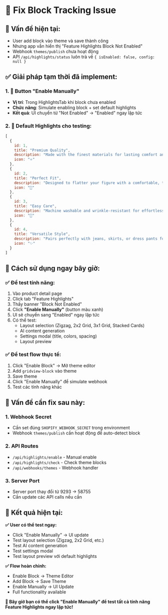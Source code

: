 # 🔧 Fix Block Tracking Issue

## 🚨 Vấn đề hiện tại:
- User add block vào theme và save thành công
- Nhưng app vẫn hiển thị "Feature Highlights Block Not Enabled"
- Webhook `themes/publish` chưa hoạt động
- API `/api/highlights/status` luôn trả về `{ isEnabled: false, config: null }`

## ✅ Giải pháp tạm thời đã implement:

### 1. 🔧 Button "Enable Manually"
- **Vị trí**: Trong HighlightsTab khi block chưa enabled
- **Chức năng**: Simulate enabling block + set default highlights
- **Kết quả**: UI chuyển từ "Not Enabled" → "Enabled" ngay lập tức

### 2. 🎯 Default Highlights cho testing:
```javascript
[
  {
    id: 1,
    title: "Premium Quality",
    description: "Made with the finest materials for lasting comfort and style.",
    icon: "⭐"
  },
  {
    id: 2,
    title: "Perfect Fit", 
    description: "Designed to flatter your figure with a comfortable, tailored fit.",
    icon: "👕"
  },
  {
    id: 3,
    title: "Easy Care",
    description: "Machine washable and wrinkle-resistant for effortless maintenance.",
    icon: "🧺"
  },
  {
    id: 4,
    title: "Versatile Style",
    description: "Pairs perfectly with jeans, skirts, or dress pants for any occasion.",
    icon: "✨"
  }
]
```

## 🚀 Cách sử dụng ngay bây giờ:

### ✅ Để test tính năng:
1. Vào product detail page
2. Click tab "Feature Highlights"
3. Thấy banner "Block Not Enabled"
4. Click **"Enable Manually"** (button màu xanh)
5. UI sẽ chuyển sang "Enabled" ngay lập tức
6. Có thể test:
   - Layout selection (Zigzag, 2x2 Grid, 3x1 Grid, Stacked Cards)
   - AI content generation
   - Settings modal (title, colors, spacing)
   - Layout preview

### ✅ Để test flow thực tế:
1. Click "Enable Block" → Mở theme editor
2. Add `gridview-block` vào theme
3. Save theme
4. Click "Enable Manually" để simulate webhook
5. Test các tính năng khác

## 🔧 Vấn đề cần fix sau này:

### 1. Webhook Secret
- Cần set đúng `SHOPIFY_WEBHOOK_SECRET` trong environment
- Webhook `themes/publish` cần hoạt động để auto-detect block

### 2. API Routes
- `/api/highlights/enable` - Manual enable
- `/api/highlights/check` - Check theme blocks
- `/api/webhooks/themes` - Webhook handler

### 3. Server Port
- Server port thay đổi từ 9293 → 58755
- Cần update các API calls nếu cần

## 🎉 Kết quả hiện tại:

**✅ User có thể test ngay:**
- Click "Enable Manually" → UI update
- Test layout selection (Zigzag, 2x2 Grid, etc.)
- Test AI content generation
- Test settings modal
- Test layout preview với default highlights

**✅ Flow hoàn chỉnh:**
- Enable Block → Theme Editor
- Add Block → Save Theme  
- Enable Manually → UI Update
- Full functionality available

**🚀 Bây giờ bạn có thể click "Enable Manually" để test tất cả tính năng Feature Highlights ngay lập tức!**












